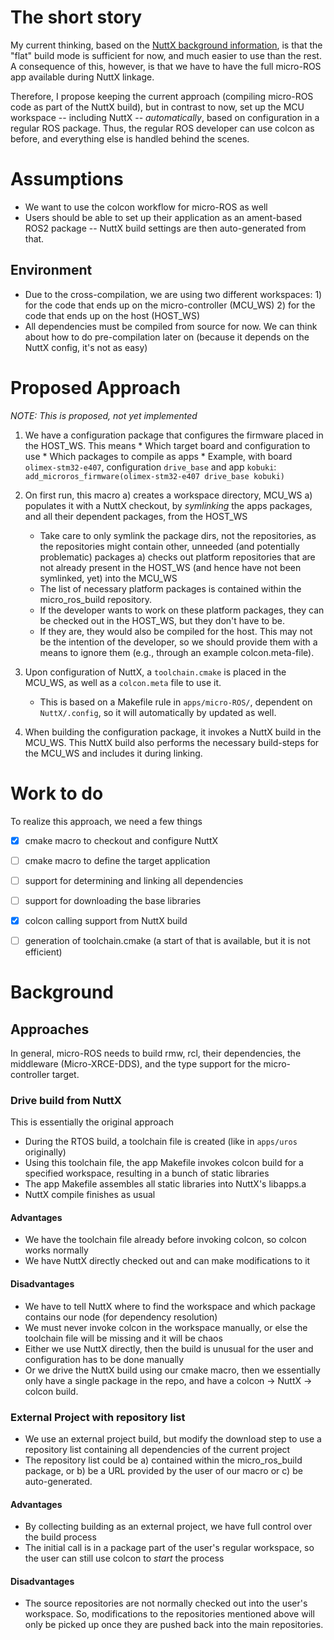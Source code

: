 # The short story

My current thinking, based on the [NuttX background information](nuttx_background.md), is that the "flat" build mode is sufficient for now, and much easier to use than the rest. A consequence of this, however, is that we have to have the full micro-ROS app available during NuttX linkage.

Therefore, I propose keeping the current approach (compiling micro-ROS code as part of the NuttX build), but in contrast to now, set up the MCU workspace -- including NuttX -- *automatically*, based on configuration in a regular ROS package. Thus, the regular ROS developer can use colcon as before, and everything else is handled behind the scenes.

# Assumptions

 * We want to use the colcon workflow for micro-ROS as well
 * Users should be able to set up their application as an ament-based ROS2 package -- NuttX build settings are then auto-generated from that.
 
## Environment

 * Due to the cross-compilation, we are using two different workspaces: 1) for the code that ends up on the micro-controller (MCU_WS) 2) for the code that ends up on the host (HOST_WS)
  * All dependencies must be compiled from source for now. We can think about how to do pre-compilation later on (because it depends on the NuttX config, it's not as easy)
 
# Proposed Approach

*NOTE: This is proposed, not yet implemented*

  1) We have a configuration package that configures the firmware placed in the HOST_WS. This means
    * Which target board and configuration to use
    * Which packages to compile as apps
    * Example, with board `olimex-stm32-e407`, configuration `drive_base` and app `kobuki`:
    `add_microros_firmware(olimex-stm32-e407 drive_base kobuki)`

  1) On first run, this macro 
     a) creates a workspace directory, MCU_WS
     a) populates it with a NuttX checkout, by *symlinking* the apps packages, and all their dependent packages, from the HOST_WS
        * Take care to only symlink the package dirs, not the repositories, as the repositories might contain other, unneeded (and potentially problematic) packages
     a) checks out platform repositories that are not already present in the HOST_WS (and hence have not been symlinked, yet) into the MCU_WS
        * The list of necessary platform packages is contained within the micro_ros_build repository.
        * If the developer wants to work on these platform packages, they can be checked out in the HOST_WS, but they don't have to be.
        * If they are, they would also be compiled for the host. This may not be the intention of the developer, so we should provide them with a means to ignore them (e.g., through an example colcon.meta-file).
  1) Upon configuration of NuttX, a `toolchain.cmake` is placed in the MCU_WS, as well as a `colcon.meta` file to use it.
     * This is based on a Makefile rule in `apps/micro-ROS/`, dependent on `NuttX/.config`, so it will automatically by updated as well.
  1) When building the configuration package, it invokes a NuttX build in the MCU_WS. This NuttX build also performs the necessary build-steps for the MCU_WS and includes it during linking.

# Work to do

To realize this approach, we need a few things

 - [x] cmake macro to checkout and configure NuttX
 - [ ] cmake macro to define the target application
 - [ ] support for determining and linking all dependencies
 - [ ] support for downloading the base libraries
 - [x] colcon calling support from NuttX build
 - [ ] generation of toolchain.cmake (a start of that is available, but it is not efficient)



# Background

## Approaches

In general, micro-ROS needs to build rmw, rcl, their dependencies, the middleware (Micro-XRCE-DDS), and the type support for the micro-controller target.

### Drive build from NuttX

This is essentially the original approach

 * During the RTOS build, a toolchain file is created (like in `apps/uros` originally)
 * Using this toolchain file, the app Makefile invokes colcon build for a specified workspace, resulting in a bunch of static libraries
 * The app Makefile assembles all static libraries into NuttX's libapps.a
 * NuttX compile finishes as usual

#### Advantages

 * We have the toolchain file already before invoking colcon, so colcon works normally
 * We have NuttX directly checked out and can make modifications to it
 
#### Disadvantages

 * We have to tell NuttX where to find the workspace and which package contains our node (for dependency resolution)
 * We must never invoke colcon in the workspace manually, or else the toolchain file will be missing and it will be chaos
 * Either we use NuttX directly, then the build is unusual for the user and configuration has to be done manually
 * Or we drive the NuttX build using our cmake macro, then we essentially only have a single package in the repo, and have a colcon -> NuttX -> colcon build.
   
### External Project with repository list

 * We use an external project build, but modify the download step to use a repository list containing all dependencies of the current project
 * The repository list could be a) contained within the micro_ros_build package, or b) be a URL provided by the user of our macro or c) be auto-generated.

#### Advantages

 * By collecting building as an external project, we have full control over the build process
 * The initial call is in a package part of the user's regular workspace, so the user can still use colcon to *start* the process

#### Disadvantages

  * The source repositories are not normally checked out into the user's workspace. So, modifications to the repositories mentioned above will only be picked up once they are pushed back into the main repositories.

